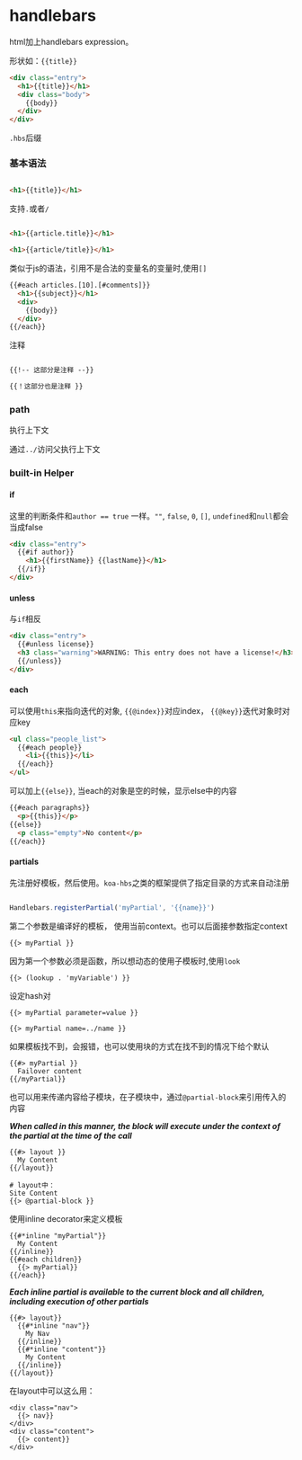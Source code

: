 # handlebars

html加上handlebars expression。

形状如：`{{title}}`

```html
<div class="entry">
  <h1>{{title}}</h1>
  <div class="body">
    {{body}}
  </div>
</div>
```

`.hbs`后缀

### 基本语法

```html

<h1>{{title}}</h1>

```

支持`.`或者`/`

```html

<h1>{{article.title}}</h1>

<h1>{{article/title}}</h1>

```

类似于js的语法，引用不是合法的变量名的变量时,使用`[]`

```html
{{#each articles.[10].[#comments]}}
  <h1>{{subject}}</h1>
  <div>
    {{body}}
  </div>
{{/each}}
```

注释

```html

{{!-- 这部分是注释 --}}

{{！这部分也是注释 }}

```
### path

执行上下文

通过`../`访问父执行上下文

### built-in Helper


#### if

这里的判断条件和`author == true` 一样。`""`, `false`, `0`, `[]`, `undefined`和`null`都会当成false

```html
<div class="entry">
  {{#if author}}
    <h1>{{firstName}} {{lastName}}</h1>
  {{/if}}
</div>
```


#### unless

与`if`相反

```html
<div class="entry">
  {{#unless license}}
  <h3 class="warning">WARNING: This entry does not have a license!</h3>
  {{/unless}}
</div>
```

#### each

可以使用`this`来指向迭代的对象, `{{@index}}`对应index， `{{@key}}`迭代对象时对应key

```html
<ul class="people_list">
  {{#each people}}
    <li>{{this}}</li>
  {{/each}}
</ul>
```

可以加上`{{else}}`, 当each的对象是空的时候，显示else中的内容

```html
{{#each paragraphs}}
  <p>{{this}}</p>
{{else}}
  <p class="empty">No content</p>
{{/each}}

```

#### partials

先注册好模板，然后使用。`koa-hbs`之类的框架提供了指定目录的方式来自动注册
```js

Handlebars.registerPartial('myPartial', '{{name}}')

```

第二个参数是编译好的模板， 使用当前context。也可以后面接参数指定context

```html
{{> myPartial }}
```

因为第一个参数必须是函数，所以想动态的使用子模板时,使用`look`

```
{{> (lookup . 'myVariable') }}
```

设定hash对
```
{{> myPartial parameter=value }}

{{> myPartial name=../name }}
```

如果模板找不到，会报错，也可以使用块的方式在找不到的情况下给个默认
```
{{#> myPartial }}
  Failover content
{{/myPartial}}
```

也可以用来传递内容给子模块，在子模块中，通过`@partial-block`来引用传入的内容

***When called in this manner, the block will execute under the context of the partial at the time of the call***

```
{{#> layout }}
  My Content
{{/layout}}

# layout中：
Site Content
{{> @partial-block }}
```

使用inline decorator来定义模板
```
{{#*inline "myPartial"}}
  My Content
{{/inline}}
{{#each children}}
  {{> myPartial}}
{{/each}}
```

***Each inline partial is available to the current block and all children, including execution of other partials***
```
{{#> layout}}
  {{#*inline "nav"}}
    My Nav
  {{/inline}}
  {{#*inline "content"}}
    My Content
  {{/inline}}
{{/layout}}
```
在layout中可以这么用：
```
<div class="nav">
  {{> nav}}
</div>
<div class="content">
  {{> content}}
</div>
```

